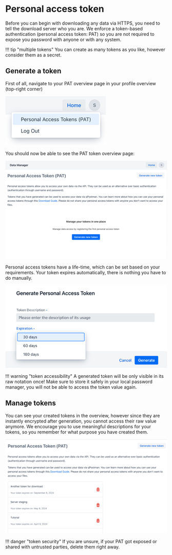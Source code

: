# Personal access token

Before you can begin with downloading any data via HTTPS, you need to tell the download server
who you are. We enforce a token-based authentication (personal access token: PAT) so you are not
required to expose you password
with anyone or with any system.

!!! tip "multiple tokens"
    You can create as many tokens as you like, however consider them as a secret.

## Generate a token

First of all, navigate to your PAT overview page in your profile overview (top-right corner)

![profile menu](images/profile_menu.png)

You should now be able to see the PAT token overview page:

![pat overview](images/pat_overview.png)

Personal access tokens have a life-time, which can be set based on your requirements. Your token
expires automatically, there is nothing you have to do manually.

![generate token](images/generate_token.png)

!!! warning "token accessibility"
    A generated token will be only visible in its raw notation once! Make sure to store it safely in
    your local password manager, you will not be able to access the token value again.


## Manage tokens

You can see your created tokens in the overview, however since they are instantly encrypted after generation, 
you cannot access their raw value anymore. We encourage you to use meaningful descriptions for your tokens, 
so you remember for what purpose you have created them.

![token overview](images/token_overview.png)

!!! danger "token security"
    If you are unsure, if your PAT got exposed or shared with untrusted parties, delete them right 
    away.
